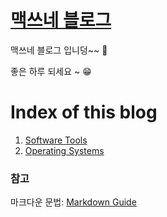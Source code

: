 <style type="text/css">
  @import url("/css/style-header.css");
</style>

# [맥쓰네 블로그](https://max-jayee.github.io "https://max-jayee.github.io")
맥쓰네 블로그 입니덩~~ 🎉

좋은 하루 되세요 ~ 😁

# Index of this blog

1. [Software Tools](./software_tools "https://max-jayee.github.io/software_tools")
1. [Operating Systems](./operating_systems "https://max-jayee.github.io/operating_systems")
<!-- TODO: problem solving -->
<!-- TODO: programming language -->

### 참고
마크다운 문법: [Markdown Guide](https://www.markdownguide.org/ "markdown guide website")

